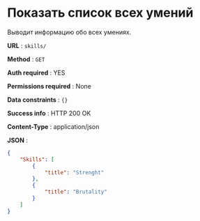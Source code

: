 # Показать список всех умений

Выводит информацию обо всех умениях.

**URL** : `skills/`

**Method** : `GET`

**Auth required** : YES

**Permissions required** : None

**Data constraints** : `{}`

**Success info** : HTTP 200 OK

**Content-Type** : application/json

**JSON** :

```json
{
    "Skills": [
        {
            "title": "Strenght"
        },
        {
            "title": "Brutality"
        }
    ]
}
```
